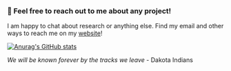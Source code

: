 ### 👋 Feel free to reach out to me about any project!

I am happy to chat about research or anything else. Find my email and other ways to reach me on my [website](https://kalinnonchev.github.io)!

[![Anurag's GitHub stats](https://github-readme-stats.vercel.app/api?username=KalinNonchev&count_private=true&show_icons=true&theme=dark)](https://github.com/KalinNonchev)

*We will be known forever by the tracks we leave* - Dakota Indians
